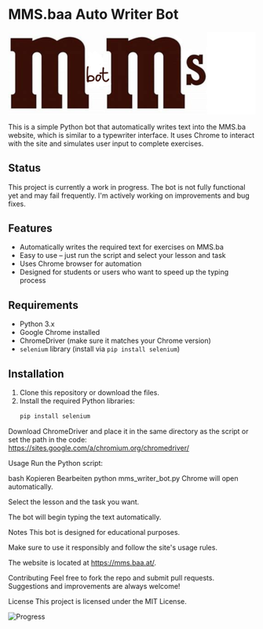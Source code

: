 # MMS.baa Auto Writer Bot

<p align="center">
  <img src="https://github.com/1name3/mms-bot/raw/main/mms-bot-banner.png" alt="MMS Bot Banner" width="800">
</p>

This is a simple Python bot that automatically writes text into the MMS.ba website, which is similar to a typewriter interface. It uses Chrome to interact with the site and simulates user input to complete exercises.

## Status

This project is currently a work in progress. The bot is not fully functional yet and may fail frequently. I'm actively working on improvements and bug fixes.

## Features

- Automatically writes the required text for exercises on MMS.ba
- Easy to use – just run the script and select your lesson and task
- Uses Chrome browser for automation
- Designed for students or users who want to speed up the typing process

## Requirements

- Python 3.x
- Google Chrome installed
- ChromeDriver (make sure it matches your Chrome version)
- `selenium` library (install via `pip install selenium`)

## Installation

1. Clone this repository or download the files.
2. Install the required Python libraries:
   ```bash
   pip install selenium
Download ChromeDriver and place it in the same directory as the script or set the path in the code: https://sites.google.com/a/chromium.org/chromedriver/

Usage
Run the Python script:

bash
Kopieren
Bearbeiten
python mms_writer_bot.py
Chrome will open automatically.

Select the lesson and the task you want.

The bot will begin typing the text automatically.

Notes
This bot is designed for educational purposes.

Make sure to use it responsibly and follow the site's usage rules.

The website is located at https://mms.baa.at/.

Contributing
Feel free to fork the repo and submit pull requests. Suggestions and improvements are always welcome!

License
This project is licensed under the MIT License.

![Progress](https://img.shields.io/badge/progress-76%25-red)
